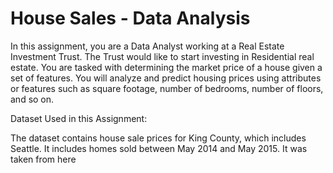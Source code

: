 # House Sales - Data Analysis

In this assignment, you are a Data Analyst working at a Real Estate Investment Trust. The Trust would like to start investing in Residential real estate. You are tasked with determining the market price of a house given a set of features. You will analyze and predict housing prices using attributes or features such as square footage, number of bedrooms, number of floors, and so on. 

Dataset Used in this Assignment:

The dataset contains house sale prices for King County, which includes Seattle. It includes homes sold between May 2014 and May 2015. It was taken from 
here
